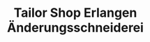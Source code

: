 ---
title: "Tailor Shop Erlangen Änderungsschneiderei"
url: /erlangen/tailor-shop-erlangen-aenderungsschneiderei/
shop: Schneiderei
---
